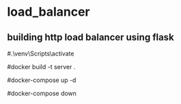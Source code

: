 # load_balancer

## building http load balancer using flask

#.\venv\Scripts\activate

#docker build -t server .

#docker-compose up -d

#docker-compose down

